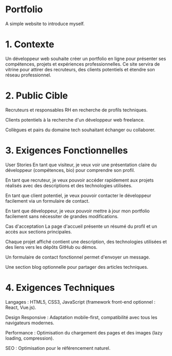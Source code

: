 # Portfolio
A simple website to introduce myself.

# 1. Contexte
Un développeur web souhaite créer un portfolio en ligne pour présenter ses compétences, projets et expériences professionnelles. Ce site servira de vitrine pour attirer des recruteurs, des clients potentiels et étendre son réseau professionnel.

# 2. Public Cible
Recruteurs et responsables RH en recherche de profils techniques.

Clients potentiels à la recherche d'un développeur web freelance.

Collègues et pairs du domaine tech souhaitant échanger ou collaborer.

# 3. Exigences Fonctionnelles
User Stories
En tant que visiteur, je veux voir une présentation claire du développeur (compétences, bio) pour comprendre son profil.

En tant que recruteur, je veux pouvoir accéder rapidement aux projets réalisés avec des descriptions et des technologies utilisées.

En tant que client potentiel, je veux pouvoir contacter le développeur facilement via un formulaire de contact.

En tant que développeur, je veux pouvoir mettre à jour mon portfolio facilement sans nécessiter de grandes modifications.

Cas d'acceptation
La page d'accueil présente un résumé du profil et un accès aux sections principales.

Chaque projet affiché contient une description, des technologies utilisées et des liens vers les dépôts GitHub ou démos.

Un formulaire de contact fonctionnel permet d'envoyer un message.

Une section blog optionnelle pour partager des articles techniques.

# 4. Exigences Techniques

Langages : HTML5, CSS3, JavaScript (framework front-end optionnel : React, Vue.js).

Design Responsive : Adaptation mobile-first, compatibilité avec tous les navigateurs modernes.

Performance : Optimisation du chargement des pages et des images (lazy loading, compression).

SEO : Optimisation pour le référencement naturel.
